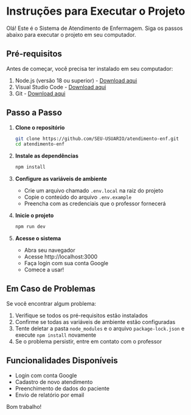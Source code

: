 # Instruções para Executar o Projeto

Olá! Este é o Sistema de Atendimento de Enfermagem. Siga os passos abaixo para executar o projeto em seu computador.

## Pré-requisitos

Antes de começar, você precisa ter instalado em seu computador:
1. Node.js (versão 18 ou superior) - [Download aqui](https://nodejs.org/)
2. Visual Studio Code - [Download aqui](https://code.visualstudio.com/)
3. Git - [Download aqui](https://git-scm.com/downloads)

## Passo a Passo

1. **Clone o repositório**
   ```bash
   git clone https://github.com/SEU-USUARIO/atendimento-enf.git
   cd atendimento-enf
   ```

2. **Instale as dependências**
   ```bash
   npm install
   ```

3. **Configure as variáveis de ambiente**
   - Crie um arquivo chamado `.env.local` na raiz do projeto
   - Copie o conteúdo do arquivo `.env.example`
   - Preencha com as credenciais que o professor fornecerá

4. **Inicie o projeto**
   ```bash
   npm run dev
   ```

5. **Acesse o sistema**
   - Abra seu navegador
   - Acesse http://localhost:3000
   - Faça login com sua conta Google
   - Comece a usar!

## Em Caso de Problemas

Se você encontrar algum problema:
1. Verifique se todos os pré-requisitos estão instalados
2. Confirme se todas as variáveis de ambiente estão configuradas
3. Tente deletar a pasta `node_modules` e o arquivo `package-lock.json` e execute `npm install` novamente
4. Se o problema persistir, entre em contato com o professor

## Funcionalidades Disponíveis

- Login com conta Google
- Cadastro de novo atendimento
- Preenchimento de dados do paciente
- Envio de relatório por email

Bom trabalho!